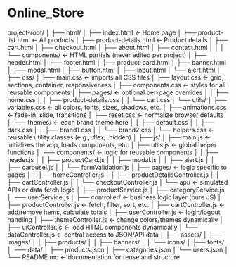 # Online_Store

project-root/
│
├── html/
│ ├── index.html ← Home page
│ ├── product-list.html ← All products
│ ├── product-details.html ← Product details
│ ├── cart.html
│ ├── checkout.html
│ ├── about.html
│ ├── contact.html
│ │
│ └── components/ ← HTML partials (never edited per project)
│ ├── header.html
│ ├── footer.html
│ ├── product-card.html
│ ├── banner.html
│ ├── modal.html
│ ├── button.html
│ ├── input.html
│ └── alert.html
│
├── css/
│ ├── main.css ← imports all CSS files
│ ├── layout.css ← grid, sections, container, responsiveness
│ ├── components.css ← styles for all reusable components
│ ├── pages/ ← optional per-page overrides
│ │ ├── home.css
│ │ ├── product-details.css
│ │ └── cart.css
│ └── utils/
│ ├── variables.css ← all colors, fonts, sizes, shadows, etc.
│ ├── animations.css ← fade-in, slide, transitions
│ ├── reset.css ← normalize browser defaults
│ ├── themes/ ← each brand theme here
│ │ ├── default.css
│ │ ├── dark.css
│ │ ├── brand1.css
│ │ └── brand2.css
│ └── helpers.css ← reusable utility classes (e.g., .flex, .hidden)
│
├── js/
│ ├── main.js ← initializes the app, loads components, etc.
│ ├── utils.js ← global helper functions
│ ├── components/ ← logic for reusable components
│ │ ├── header.js
│ │ ├── productCard.js
│ │ ├── modal.js
│ │ ├── alert.js
│ │ ├── carousel.js
│ │ └── formValidation.js
│ ├── pages/ ← logic specific to pages
│ │ ├── homeController.js
│ │ ├── productDetailsController.js
│ │ ├── cartController.js
│ │ └── checkoutController.js
│ └── api/ ← simulated APIs or data fetch logic
│ ├── productService.js
│ ├── categoryService.js
│ └── userService.js
│
├── controller/ ← business logic layer (pure JS)
│ ├── productController.js ← fetch, filter, sort, etc.
│ ├── cartController.js ← add/remove items, calculate totals
│ ├── userController.js ← login/logout handling
│ ├── themeController.js ← change colors/themes dynamically
│ ├── uiController.js ← load HTML components dynamically
│ └── dataController.js ← central access to JSON/API data
│
├── assets/
│ ├── images/
│ │ ├── products/
│ │ ├── banners/
│ │ └── icons/
│ ├── fonts/
│ └── data/
│ ├── products.json
│ ├── categories.json
│ └── users.json
│
└── README.md ← documentation for reuse and structure
